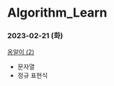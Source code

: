 # Algorithm_Learn
### 2023-02-21 (화)
[옹알이 (2)](https://school.programmers.co.kr/learn/courses/30/lessons/133499)
- 문자열
- 정규 표현식

